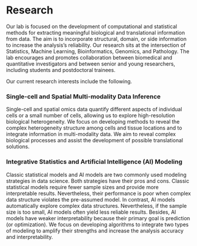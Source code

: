 # Research

Our lab is focused on the development of computational and statistical methods for extracting meaningful biological and translational information from data. The aim is to incorporate structural, domain, or side information to increase the analysis’s reliability. Our research sits at the intersection of Statistics, Machine Learning, Bioinformatics, Genomics, and Pathology. The lab encourages and promotes collaboration between biomedical and quantitative investigators and between senior and young researchers, including students and postdoctoral trainees.

Our current research interests include the following.

### Single-cell and Spatial Multi-modality Data Inference

Single-cell and spatial omics data quantify different aspects of individual cells or a small number of cells, allowing us to explore high-resolution biological heterogeneity. We focus on developing methods to reveal the complex heterogeneity structure among cells and tissue locations and to integrate information in multi-modality data. We aim to reveal complex biological processes and assist the development of possible translational solutions.

### Integrative Statistics and Artificial Intelligence (AI) Modeling

Classic statistical models and AI models are two commonly used modeling strategies in data science. Both strategies have their pros and cons. Classic statistical models require fewer sample sizes and provide more interpretable results. Nevertheless, their performance is poor when complex data structure violates the pre-assumed model. In contrast, AI models automatically explore complex data structures. Nevertheless, if the sample size is too small, AI models often yield less reliable results. Besides, AI models have weaker interpretability because their primary goal is prediction (or optimization). We focus on developing algorithms to integrate two types of modeling to amplify their strengths and increase the analysis accuracy and interpretability.
